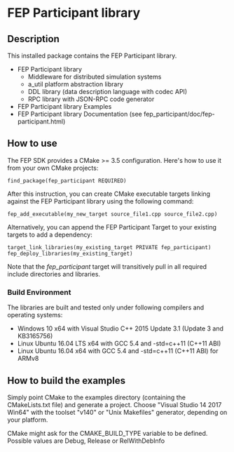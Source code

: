 <!---
  Copyright @ 2019 Audi AG. All rights reserved.
  
      This Source Code Form is subject to the terms of the Mozilla
      Public License, v. 2.0. If a copy of the MPL was not distributed
      with this file, You can obtain one at https://mozilla.org/MPL/2.0/.
  
  If it is not possible or desirable to put the notice in a particular file, then
  You may include the notice in a location (such as a LICENSE file in a
  relevant directory) where a recipient would be likely to look for such a notice.
  
  You may add additional accurate notices of copyright ownership.
  -->
FEP Participant library
=======================

## Description ##

This installed package contains the FEP Participant library.

* FEP Participant library
  * Middleware for distributed simulation systems
  * a_util platform abstraction library
  * DDL library (data description language with codec API)
  * RPC library with JSON-RPC code generator
* FEP Participant library Examples
* FEP Participant library Documentation (see fep_participant/doc/fep-participant.html)

## How to use ###

The FEP SDK provides a CMake >= 3.5 configuration. Here's how to use it from your own CMake projects:

    find_package(fep_participant REQUIRED)

After this instruction, you can create CMake executable targets linking against the FEP Participant library using the following command:

    fep_add_executable(my_new_target source_file1.cpp source_file2.cpp)

Alternatively, you can append the FEP Participant Target to your existing targets to add a dependency:

    target_link_libraries(my_existing_target PRIVATE fep_participant)
    fep_deploy_libraries(my_existing_target)

Note that the *fep_participant* target will transitively pull in all required include directories and libraries.

### Build Environment ####

The libraries are built and tested only under following compilers and operating systems: 
* Windows 10 x64 with Visual Studio C++ 2015 Update 3.1 (Update 3 and KB3165756)
* Linux Ubuntu 16.04 LTS x64 with GCC 5.4 and -std=c++11 (C++11 ABI)
* Linux Ubuntu 16.04 x64 with GCC 5.4 and -std=c++11 (C++11 ABI) for ARMv8

## How to build the examples ###

Simply point CMake to the examples directory (containing the CMakeLists.txt file) and generate a project.
Choose "Visual Studio 14 2017 Win64" with the toolset "v140" or "Unix Makefiles" generator, depending on your platform.

CMake might ask for the CMAKE_BUILD_TYPE variable to be defined. Possible values are Debug, Release or RelWithDebInfo
